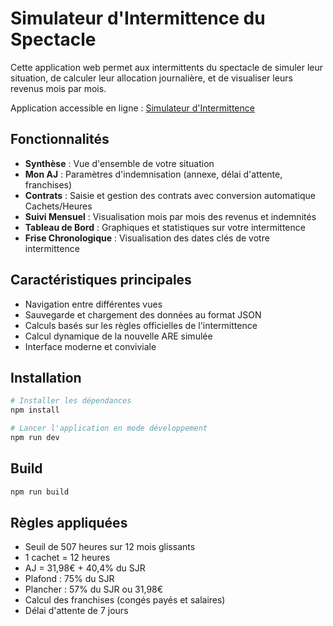 # Simulateur d'Intermittence du Spectacle

Cette application web permet aux intermittents du spectacle de simuler leur situation, de calculer leur allocation journalière, et de visualiser leurs revenus mois par mois.

Application accessible en ligne : [Simulateur d'Intermittence](https://mysteropodes.github.io/SimulateurIntermitence/)

## Fonctionnalités

- **Synthèse** : Vue d'ensemble de votre situation
- **Mon AJ** : Paramètres d'indemnisation (annexe, délai d'attente, franchises)
- **Contrats** : Saisie et gestion des contrats avec conversion automatique Cachets/Heures
- **Suivi Mensuel** : Visualisation mois par mois des revenus et indemnités
- **Tableau de Bord** : Graphiques et statistiques sur votre intermittence
- **Frise Chronologique** : Visualisation des dates clés de votre intermittence

## Caractéristiques principales

- Navigation entre différentes vues
- Sauvegarde et chargement des données au format JSON
- Calculs basés sur les règles officielles de l'intermittence
- Calcul dynamique de la nouvelle ARE simulée
- Interface moderne et conviviale

## Installation

```bash
# Installer les dépendances
npm install

# Lancer l'application en mode développement
npm run dev
```

## Build

```bash
npm run build
```

## Règles appliquées

- Seuil de 507 heures sur 12 mois glissants
- 1 cachet = 12 heures
- AJ = 31,98€ + 40,4% du SJR
- Plafond : 75% du SJR
- Plancher : 57% du SJR ou 31,98€
- Calcul des franchises (congés payés et salaires)
- Délai d'attente de 7 jours
